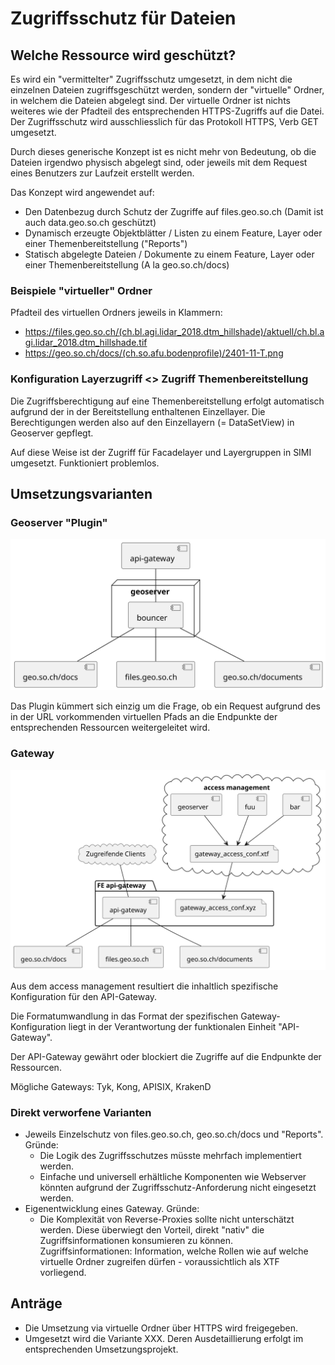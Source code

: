 # Zugriffsschutz für Dateien

## Welche Ressource wird geschützt?

Es wird ein "vermittelter" Zugriffsschutz umgesetzt, in dem nicht die einzelnen Dateien zugriffsgeschützt werden, sondern der "virtuelle" Ordner, in welchem die Dateien abgelegt sind.
Der virtuelle Ordner ist nichts weiteres wie der Pfadteil des entsprechenden HTTPS-Zugriffs auf die Datei. Der Zugriffsschutz wird ausschliesslich für das Protokoll HTTPS, Verb GET umgesetzt.

Durch dieses generische Konzept ist es nicht mehr von Bedeutung, ob die Dateien irgendwo physisch abgelegt sind, oder jeweils mit dem Request eines Benutzers zur Laufzeit erstellt werden.

Das Konzept wird angewendet auf:
* Den Datenbezug durch Schutz der Zugriffe auf files.geo.so.ch (Damit ist auch data.geo.so.ch geschützt)
* Dynamisch erzeugte Objektblätter / Listen zu einem Feature, Layer oder einer Themenbereitstellung ("Reports")
* Statisch abgelegte Dateien / Dokumente zu einem Feature, Layer oder einer Themenbereitstellung (A la geo.so.ch/docs)

### Beispiele "virtueller" Ordner

Pfadteil des virtuellen Ordners jeweils in Klammern:
* https://files.geo.so.ch/(ch.bl.agi.lidar_2018.dtm_hillshade)/aktuell/ch.bl.agi.lidar_2018.dtm_hillshade.tif
* https://geo.so.ch/docs/(ch.so.afu.bodenprofile)/2401-11-T.png

### Konfiguration Layerzugriff <> Zugriff Themenbereitstellung

Die Zugriffsberechtigung auf eine Themenbereitstellung erfolgt automatisch aufgrund der in der Bereitstellung enthaltenen Einzellayer. Die Berechtigungen werden also auf den Einzellayern (= DataSetView) in Geoserver gepflegt.

Auf diese Weise ist der Zugriff für Facadelayer und Layergruppen in SIMI umgesetzt. Funktioniert problemlos.

## Umsetzungsvarianten

### Geoserver "Plugin"

![plugin](./plugin.svg)

Das Plugin kümmert sich einzig um die Frage, ob ein Request aufgrund des in der URL vorkommenden virtuellen Pfads an die Endpunkte der entsprechenden Ressourcen weitergeleitet wird. 

### Gateway

![gateway](./gateway.svg)

Aus dem access management resultiert die inhaltlich spezifische Konfiguration für den API-Gateway.

Die Formatumwandlung in das Format der spezifischen Gateway-Konfiguration liegt in der Verantwortung der funktionalen Einheit "API-Gateway".

Der API-Gateway gewährt oder blockiert die Zugriffe auf die Endpunkte der Ressourcen.

Mögliche Gateways: Tyk, Kong, APISIX, KrakenD

### Direkt verworfene Varianten

* Jeweils Einzelschutz von files.geo.so.ch, geo.so.ch/docs und "Reports". Gründe:   
    * Die Logik des Zugriffsschutzes müsste mehrfach implementiert werden.
    * Einfache und universell erhältliche Komponenten wie Webserver könnten aufgrund der Zugriffsschutz-Anforderung nicht eingesetzt werden.
* Eigenentwicklung eines Gateway. Gründe:
    * Die Komplexität von Reverse-Proxies sollte nicht unterschätzt werden. Diese überwiegt den Vorteil, direkt "nativ" die Zugriffsinformationen konsumieren zu können. Zugriffsinformationen: Information, welche Rollen wie auf welche virtuelle Ordner zugreifen dürfen - voraussichtlich als XTF vorliegend.

## Anträge

* Die Umsetzung via virtuelle Ordner über HTTPS wird freigegeben.
* Umgesetzt wird die Variante XXX. Deren Ausdetaillierung erfolgt im entsprechenden Umsetzungsprojekt.



